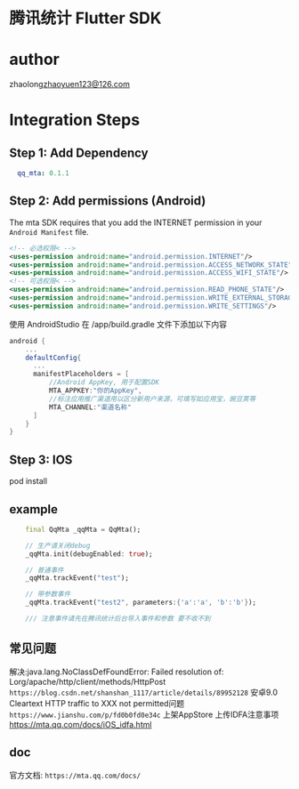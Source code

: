 # 腾讯统计 Flutter SDK 

# author

zhaolong<zhaoyuen123@126.com>

# Integration Steps

## Step 1: Add Dependency


```yaml
  qq_mta: 0.1.1
```

## Step 2: Add permissions (Android)

The mta SDK requires that you add the INTERNET permission in your `Android Manifest` file.

```xml
<!-- 必选权限< -->
<uses-permission android:name="android.permission.INTERNET"/>
<uses-permission android:name="android.permission.ACCESS_NETWORK_STATE"/>
<uses-permission android:name="android.permission.ACCESS_WIFI_STATE"/>
<!-- 可选权限< -->
<uses-permission android:name="android.permission.READ_PHONE_STATE"/>
<uses-permission android:name="android.permission.WRITE_EXTERNAL_STORAGE"/>
<uses-permission android:name="android.permission.WRITE_SETTINGS"/>
```
使用 AndroidStudio 在 /app/build.gradle 文件下添加以下内容
```gradle
android {
    ...
    defaultConfig{
      ...
      manifestPlaceholders = [
          //Android AppKey, 用于配置SDK
          MTA_APPKEY:"你的AppKey",
          //标注应用推广渠道用以区分新用户来源，可填写如应用宝，豌豆荚等
          MTA_CHANNEL:"渠道名称"
      ]
    }
}
```
## Step 3: IOS
pod install

## example

```dart
    final QqMta _qqMta = QqMta();

    // 生产请关闭debug
    _qqMta.init(debugEnabled: true);

    // 普通事件
    _qqMta.trackEvent("test");

    // 带参数事件
    _qqMta.trackEvent("test2", parameters:{'a':'a', 'b':'b'});

    /// 注意事件请先在腾讯统计后台导入事件和参数 要不收不到
``` 
## 常见问题
  解决:java.lang.NoClassDefFoundError: Failed resolution of: Lorg/apache/http/client/methods/HttpPost
  `https://blog.csdn.net/shanshan_1117/article/details/89952128`
  安卓9.0 Cleartext HTTP traffic to XXX not permitted问题
  `https://www.jianshu.com/p/fd0b0fd0e34c`
  上架AppStore 上传IDFA注意事项 https://mta.qq.com/docs/iOS_idfa.html

## doc
  官方文档:
    `https://mta.qq.com/docs/`